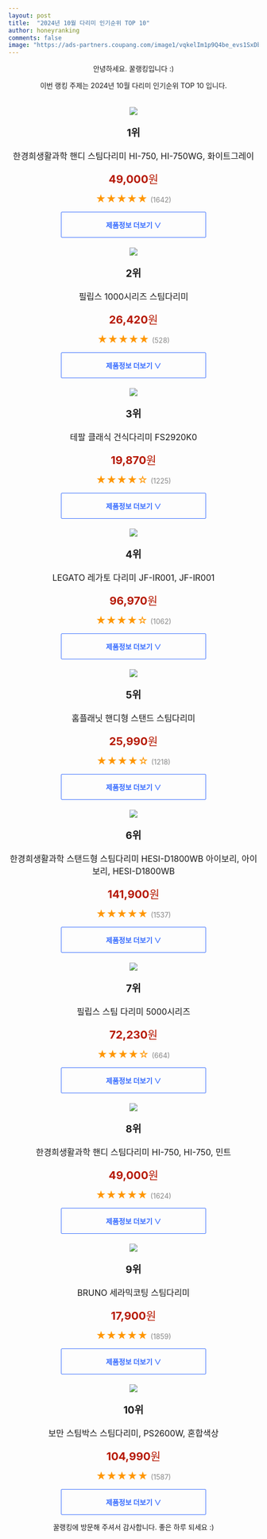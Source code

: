 ```yaml
---
layout: post
title:  "2024년 10월 다리미 인기순위 TOP 10"
author: honeyranking
comments: false
image: "https://ads-partners.coupang.com/image1/vqkelIm1p9Q4be_evs1SxDbiSLeilRJ2Vca2TDaJ7aSACeJOd86xvpRPfZTAmR-7lbfEY_eRtsdelXrdKMTHnJadsL7hWoAoiP1LWgImSqrDD4-UUPFou8QQodLG6j5xzfX5vAIdSx4fsgWCGFulBxRx_sFUWhVEZ3n07RQKQOUPlySpW3p4bQ3LG292Y02u30szaxbEV0fAzzwFOo1AvxsE6ZbifYQDLnX4uqHPOuxSgvkNPQBvLJOpeZjZ7IVToHQP1Yq99gOp-w7oetT9GaGp44pGBeNF6pijUyui5gc5Dz7LJZ9BAywhspkjXXI="
---
```

<p style="text-align: center;">안녕하세요. 꿀랭킹입니다 :)</p>
<p style="text-align: center;">이번 랭킹 주제는 2024년 10월 다리미 인기순위 TOP 10 입니다.</p><center><img src="https://ads-partners.coupang.com/image1/vqkelIm1p9Q4be_evs1SxDbiSLeilRJ2Vca2TDaJ7aSACeJOd86xvpRPfZTAmR-7lbfEY_eRtsdelXrdKMTHnJadsL7hWoAoiP1LWgImSqrDD4-UUPFou8QQodLG6j5xzfX5vAIdSx4fsgWCGFulBxRx_sFUWhVEZ3n07RQKQOUPlySpW3p4bQ3LG292Y02u30szaxbEV0fAzzwFOo1AvxsE6ZbifYQDLnX4uqHPOuxSgvkNPQBvLJOpeZjZ7IVToHQP1Yq99gOp-w7oetT9GaGp44pGBeNF6pijUyui5gc5Dz7LJZ9BAywhspkjXXI=" style="margin-top:20px" /></center><p style="text-align: center; font-size: 20px"><b>1위</b></p><p style="text-align: center; font-size: 17px">한경희생활과학 핸디 스팀다리미 HI-750, HI-750WG, 화이트그레이</p><p style="text-align: center;"><span style="color: #b61800; font-size: 22px;"><b>49,000</b>원</span></p><p style="text-align: center;"><span style="color: #ff9600; font-size: 20px;">★★★★★ </span><span style="color: #878787;">(1642)</span></p><center><a href="https://link.coupang.com/re/AFFSDP?lptag=AF3899140&subid=honeyrank&pageKey=48027966&itemId=24126568304&vendorItemId=91145637716&traceid=V0-153-45ad7aef350361c8&clickBeacon=c410b5f0-82ac-11ef-afcc-98d211841ac4%7E3&requestid=20241005090000690249527216&token=31850C%7CMIXED"><div style="font-size: 14px; display: inline-block; padding: 15px 90px; color: #346aff; border-radius: 2px; border: 1px solid #346aff; cursor: pointer;"><b>제품정보 더보기 &or;</b></div></a></center><center><img src="https://ads-partners.coupang.com/image1/a6H_E-AezCna3XVSa155SBGHCCWqctRrNRNgB4FlCOXGVk_4VFakXzYdSYYo3Geau4lSUwu6tauw3xYJTPhKY12Olrla2PrmQGn7dVgHv1QD055O0Op4MDuh0vuZIeW57boiaA5n1ofWHOKAtYX4FL_XckYt_IeBv3ScH2CHkkq1qyj0tRGNzx_f11fnrb42xgD0T2L-exKc3Ezy0gRcK0Vrt6RZsjRH9hzt1sJGy1z6I9ds_sIe0yZoT07U-0mwq8ExghR9B-39YIBd_vJQlPxFH5ZhOylswWKkNA==" style="margin-top:20px" /></center><p style="text-align: center; font-size: 20px"><b>2위</b></p><p style="text-align: center; font-size: 17px">필립스 1000시리즈 스팀다리미</p><p style="text-align: center;"><span style="color: #b61800; font-size: 22px;"><b>26,420</b>원</span></p><p style="text-align: center;"><span style="color: #ff9600; font-size: 20px;">★★★★★ </span><span style="color: #878787;">(528)</span></p><center><a href="https://link.coupang.com/re/AFFSDP?lptag=AF3899140&subid=honeyrank&pageKey=7351060844&itemId=18916598311&vendorItemId=86043823961&traceid=V0-153-f3b54fc53565622e&requestid=20241005090000690249527216&token=31850C%7CMIXED"><div style="font-size: 14px; display: inline-block; padding: 15px 90px; color: #346aff; border-radius: 2px; border: 1px solid #346aff; cursor: pointer;"><b>제품정보 더보기 &or;</b></div></a></center><center><img src="https://ads-partners.coupang.com/image1/NkHGDs-JdqFnKwtMNv7H4xFA-LQjM619lCmZsII2E4gnBPfHLabZxLEtLwb_2f71gugcHetwMW6tCPrKe79HGeZb3RJMFIxUlSc_vZ5GreprCyjrQkIiZsiLB_Y-3hE16K_5_fewBpbdl0vhkyGgmFapupepXLpDOVEc-CY85Un_D1wnUNw0CqV1abrUHF0r3GvqdHTUD2f2L7b4bCRtJ5vdmBERT5P7GV1JyyizsgiYbGV2XPoiBhW2gkqsLtHmPm2F2kpA0wTZzUjvXHl3V3rsMEYUUooAOA==" style="margin-top:20px" /></center><p style="text-align: center; font-size: 20px"><b>3위</b></p><p style="text-align: center; font-size: 17px">테팔 클래식 건식다리미 FS2920K0</p><p style="text-align: center;"><span style="color: #b61800; font-size: 22px;"><b>19,870</b>원</span></p><p style="text-align: center;"><span style="color: #ff9600; font-size: 20px;">★★★★☆ </span><span style="color: #878787;">(1225)</span></p><center><a href="https://link.coupang.com/re/AFFSDP?lptag=AF3899140&subid=honeyrank&pageKey=6843605289&itemId=16280454249&vendorItemId=3124938690&traceid=V0-153-279dc1502c36a19e&requestid=20241005090000690249527216&token=31850C%7CMIXED"><div style="font-size: 14px; display: inline-block; padding: 15px 90px; color: #346aff; border-radius: 2px; border: 1px solid #346aff; cursor: pointer;"><b>제품정보 더보기 &or;</b></div></a></center><center><img src="https://ads-partners.coupang.com/image1/1ZpbjUGTE3mf1SLU1cQEkbtcFKa_4ynbEfcN-E4FJ7IEIAte0QQdCU59xvxs9gndJ9vZbMIWglvDmzoJa5qygz4b8yUmka4pqoVv_-5CcLKlcvJc3e3HVRBV0ISFplrqHhz-eNCd_uBDaMGC3z-RFNvageqzQzwkplomXo-u2iijHqBEKV6OZkGX8G3dL5sFWMm9zj1MeVdZ-Ivht2ZXiVfELHqKvEQ8qlNb4oo_ROBLx0EKKtMBdP-5pTr6KRHsFK3xzVGMtq7cx0ohYQ6NkCURBHE1RjK2WOiupcyLFzQ=" style="margin-top:20px" /></center><p style="text-align: center; font-size: 20px"><b>4위</b></p><p style="text-align: center; font-size: 17px">LEGATO 레가토 다리미 JF-IR001, JF-IR001</p><p style="text-align: center;"><span style="color: #b61800; font-size: 22px;"><b>96,970</b>원</span></p><p style="text-align: center;"><span style="color: #ff9600; font-size: 20px;">★★★★☆ </span><span style="color: #878787;">(1062)</span></p><center><a href="https://link.coupang.com/re/AFFSDP?lptag=AF3899140&subid=honeyrank&pageKey=6306521469&itemId=13066682045&vendorItemId=80284311273&traceid=V0-153-21c774c75179988f&clickBeacon=c410b5f0-82ac-11ef-9487-638f401abd44%7E3&requestid=20241005090000690249527216&token=31850C%7CMIXED"><div style="font-size: 14px; display: inline-block; padding: 15px 90px; color: #346aff; border-radius: 2px; border: 1px solid #346aff; cursor: pointer;"><b>제품정보 더보기 &or;</b></div></a></center><center><img src="https://ads-partners.coupang.com/image1/WcSShii4p1iZiJH2Weyt22v_JbCKyrg-b5gr28cnbjz14OfQ1_Rq_-QH0E58947Qf_0Pe548Kp7xI7d4kf-luU4MHQLwFjjeWtwqDJ8GGS4adK71nbKix07-hZK0O25eOk--zO92HNIRUr80uhaVqJm5T-lBMM2uSyQRaWUBMbpztSgbrVdRalfeTEMUZrZw33C1RdxYWCim91jv6cD221212MiaCnNJlhXFBez9uJ8kn2z_s4KZpDCrkGhxEgp8JAZO_Lw4GH1Nc_gQng0H5EMdiaeVWqJh" style="margin-top:20px" /></center><p style="text-align: center; font-size: 20px"><b>5위</b></p><p style="text-align: center; font-size: 17px">홈플래닛 핸디형 스탠드 스팀다리미</p><p style="text-align: center;"><span style="color: #b61800; font-size: 22px;"><b>25,990</b>원</span></p><p style="text-align: center;"><span style="color: #ff9600; font-size: 20px;">★★★★☆ </span><span style="color: #878787;">(1218)</span></p><center><a href="https://link.coupang.com/re/AFFSDP?lptag=AF3899140&subid=honeyrank&pageKey=310080038&itemId=977484067&vendorItemId=5392665218&traceid=V0-153-c73a6d2a7fbf4b52&requestid=20241005090000690249527216&token=31850C%7CMIXED"><div style="font-size: 14px; display: inline-block; padding: 15px 90px; color: #346aff; border-radius: 2px; border: 1px solid #346aff; cursor: pointer;"><b>제품정보 더보기 &or;</b></div></a></center><center><img src="https://ads-partners.coupang.com/image1/VXwnYf8Tdp5E81j2VUPuNq6RdgGeSeozfBgJ6_Ldqow1XdwJWOcjvLslxaePxqADDTswDHKiGA97zm4-fBo6_fhmliVG139wj-XexGwwR-M0N1wSpEu6vs-0oxjCX1d4oS9zBMOj4iPRdweFHKiXJVaLJ3b8m6GOwK1iOHCtkRugS9k_lE2YpIHJkky0ulB2zjpqihcmaY6J6G9XLGcA7Cpk_GU9AZsH0P62OPu0LuoPHwaD0EJpVzo8j323YcayV9eR5nybiw1bTHG8sOumskCFwWwqRDXrNmHZHE_dbOZ52pAKuNGuuL7ttgN1bA==" style="margin-top:20px" /></center><p style="text-align: center; font-size: 20px"><b>6위</b></p><p style="text-align: center; font-size: 17px">한경희생활과학 스탠드형 스팀다리미 HESI-D1800WB 아이보리, 아이보리, HESI-D1800WB</p><p style="text-align: center;"><span style="color: #b61800; font-size: 22px;"><b>141,900</b>원</span></p><p style="text-align: center;"><span style="color: #ff9600; font-size: 20px;">★★★★★ </span><span style="color: #878787;">(1537)</span></p><center><a href="https://link.coupang.com/re/AFFSDP?lptag=AF3899140&subid=honeyrank&pageKey=7653245072&itemId=20369355403&vendorItemId=88046451314&traceid=V0-153-7314f11c5406482e&clickBeacon=c410b5f0-82ac-11ef-b9c2-fd7ec00e6a33%7E3&requestid=20241005090000690249527216&token=31850C%7CMIXED"><div style="font-size: 14px; display: inline-block; padding: 15px 90px; color: #346aff; border-radius: 2px; border: 1px solid #346aff; cursor: pointer;"><b>제품정보 더보기 &or;</b></div></a></center><center><img src="https://ads-partners.coupang.com/image1/cT582qgUelQ8fNaLcUQWd8sUCNjNp41rb4DznnOgrcHzFc0Eeq1lTZY_rC5kDAfqq6m-gl3DEpcIilN6Q1kAMa9IXFbhZqiomG-MIOMl7uphhRrHRyztoha2tmV4bnX22zSFKei74VHKbM4bnGs40_tTGYdW485wrqfwZgNzmLzfiEFpDtFnnAAQG1a-xNuRQaIS3jS1S_uIZdwwZV7F83reUB8iYdc1Eb37Jh-Bf6dAqeMAJ-wX1pcQAvXqNgPVNrBkYVU0KwNO21BRIwIx7I5Ym3a8d8NPLSD9" style="margin-top:20px" /></center><p style="text-align: center; font-size: 20px"><b>7위</b></p><p style="text-align: center; font-size: 17px">필립스 스팀 다리미 5000시리즈</p><p style="text-align: center;"><span style="color: #b61800; font-size: 22px;"><b>72,230</b>원</span></p><p style="text-align: center;"><span style="color: #ff9600; font-size: 20px;">★★★★☆ </span><span style="color: #878787;">(664)</span></p><center><a href="https://link.coupang.com/re/AFFSDP?lptag=AF3899140&subid=honeyrank&pageKey=6147250608&itemId=11838814845&vendorItemId=79112171020&traceid=V0-153-bcf77dfc8abdf5ef&requestid=20241005090000690249527216&token=31850C%7CMIXED"><div style="font-size: 14px; display: inline-block; padding: 15px 90px; color: #346aff; border-radius: 2px; border: 1px solid #346aff; cursor: pointer;"><b>제품정보 더보기 &or;</b></div></a></center><center><img src="https://ads-partners.coupang.com/image1/WkQExqaIdursDJmyWszEGvXFkvCl77FCZSiFKMTCqEQtCkFKFiaAGebETSdlQyKUJgDzlAnvDmgDUtzDy-MLcQYTwXxfigJboNvsqpMXnR5R_HqW8M1S2wq8Sga9KIEJLwf21yHntvBPYQU3eFi6TwIgjxyIqpTPf4RIEH8Hx5eeGVPSLc3JA5VMtkMckoQ3EXEgbmmP5rR2u-t3aaIIQM6eLQViHPoE_30uyqZH4k-a7BHb90a_SY2g6aOekWNGg1SSit6eoqvlLrDTzZJNkq1-xeyq0ivZIY3HlQ8G9IdA2tGXrcqQZlEXm3AyBlg=" style="margin-top:20px" /></center><p style="text-align: center; font-size: 20px"><b>8위</b></p><p style="text-align: center; font-size: 17px">한경희생활과학 핸디 스팀다리미 HI-750, HI-750, 민트</p><p style="text-align: center;"><span style="color: #b61800; font-size: 22px;"><b>49,000</b>원</span></p><p style="text-align: center;"><span style="color: #ff9600; font-size: 20px;">★★★★★ </span><span style="color: #878787;">(1624)</span></p><center><a href="https://link.coupang.com/re/AFFSDP?lptag=AF3899140&subid=honeyrank&pageKey=48027966&itemId=19848166052&vendorItemId=86949425146&traceid=V0-153-45ad7aef350361c8&clickBeacon=c410b5f0-82ac-11ef-b791-b03c424f0def%7E3&requestid=20241005090000690249527216&token=31850C%7CMIXED"><div style="font-size: 14px; display: inline-block; padding: 15px 90px; color: #346aff; border-radius: 2px; border: 1px solid #346aff; cursor: pointer;"><b>제품정보 더보기 &or;</b></div></a></center><center><img src="https://ads-partners.coupang.com/image1/fcRuUkLlmrh68Pe0feSPGY9mG-grgf2wsmC1Mb-tubKHCPDvA5vYMe9np9q2lnNgZi5Ek6kMqpqZAHEiL5gYygCqgjjS_NKRDumKf3-KxtaAjyDDdgZnbq0Z4-1YOzd7RT9ABq9Yfpuy7knlP7CfG8Us81w8KLq6hP4Hx_YYwXCg44jDxxn38ONF3V3eLVeDwYxnf92PWXZRFl3Ncj7J2IU2pn3O_zIsgUtWcf3qH7BAPeb8XKCECZ72_xgsJCGKXVHVqfu7DztEki2htcTKf4WkU38_DJOarGw=" style="margin-top:20px" /></center><p style="text-align: center; font-size: 20px"><b>9위</b></p><p style="text-align: center; font-size: 17px">BRUNO 세라믹코팅 스팀다리미</p><p style="text-align: center;"><span style="color: #b61800; font-size: 22px;"><b>17,900</b>원</span></p><p style="text-align: center;"><span style="color: #ff9600; font-size: 20px;">★★★★★ </span><span style="color: #878787;">(1859)</span></p><center><a href="https://link.coupang.com/re/AFFSDP?lptag=AF3899140&subid=honeyrank&pageKey=6899280170&itemId=16588404315&vendorItemId=83773542052&traceid=V0-153-810f63cb07cfce92&requestid=20241005090000690249527216&token=31850C%7CMIXED"><div style="font-size: 14px; display: inline-block; padding: 15px 90px; color: #346aff; border-radius: 2px; border: 1px solid #346aff; cursor: pointer;"><b>제품정보 더보기 &or;</b></div></a></center><center><img src="https://ads-partners.coupang.com/image1/XDjx2FI1GABppa2BXFeygkDj7vn38loQDSiUe82_xc2YYx3G-OmNDpEALnVDLYroglcwsQIpaEM7inNDHd8Y1KQ3MQd0nto6YedMgS4cM9-kKrbAMHdAOaolYRLMbZTJMeV1Sf16GKrX19UMCzAAaCTBzhH9Dy4whtKVBfwSoMd4CgXfITqoqtN4odhNj-fJnjmK4yaiNxNBhB8-b3JYi8UG14QOkuz-movh3kvWkjcXuWXExFAbs-6CrMMhkLvHeSRrcLKv3r6WxCCIh3aUdb4YN130nWT5kbEcVLnJ" style="margin-top:20px" /></center><p style="text-align: center; font-size: 20px"><b>10위</b></p><p style="text-align: center; font-size: 17px">보만 스팀박스 스팀다리미, PS2600W, 혼합색상</p><p style="text-align: center;"><span style="color: #b61800; font-size: 22px;"><b>104,990</b>원</span></p><p style="text-align: center;"><span style="color: #ff9600; font-size: 20px;">★★★★★ </span><span style="color: #878787;">(1587)</span></p><center><a href="https://link.coupang.com/re/AFFSDP?lptag=AF3899140&subid=honeyrank&pageKey=7240074868&itemId=18393662141&vendorItemId=90783016800&traceid=V0-153-4f651760db6e9180&clickBeacon=c410b5f0-82ac-11ef-bf29-38a8b69ad7b8%7E3&requestid=20241005090000690249527216&token=31850C%7CMIXED"><div style="font-size: 14px; display: inline-block; padding: 15px 90px; color: #346aff; border-radius: 2px; border: 1px solid #346aff; cursor: pointer;"><b>제품정보 더보기 &or;</b></div></a></center><p style="text-align: center;">꿀랭킹에 방문해 주셔서 감사합니다. 좋은 하루 되세요 :)</p>